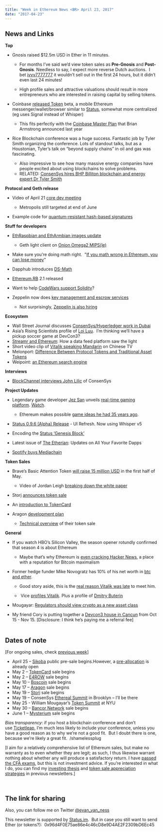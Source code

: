 ```yaml
---
title: "Week in Ethereum News <BR> April 23, 2017"
date: "2017-04-23"
---
```


## News and Links  

**Top**

- Gnosis raised $12.5m USD in Ether in 11 minutes.
    - For months I’ve said we’d view token sales as **Pre-Gnosis** and **Post-Gnosis**. Needless to say, I expect more reverse Dutch auctions.  I bet [ivvv7777777](https://twitter.com/ivvv7777777) it wouldn’t sell out in the first 24 hours, but it didn’t even last 24 minutes!  
        
    - High profile sales and attractive valuations should result in more entrepreneurs who are interested in raising capital by selling tokens.  
        
- Coinbase [released Token](https://t.umblr.com/redirect?z=https%3A%2F%2Fblog.tokenbrowser.com%2Fintroducing-token-2f2ceeab6d4c&t=NWQ5OGMwYzUxMjdmNGQ0MzQ0MzIwNDc2ZWNkZmMyNTM0YjA0NWZkMCxCTlpnYUpwdQ%3D%3D&b=t%3AQ8svKXOQOFn4j1wJ-IeWRA&p=https%3A%2F%2Fwww.weekinethereum.com%2Fpost%2F160051554898%2Fapril-23-2017-released-late-on-april-26&m=0) beta, a mobile Ethereum messenger/wallet/browser similar to [Status](https://t.umblr.com/redirect?z=https%3A%2F%2Fstatus.im%2F&t=MWU3MjYyYTQxMjY5ODk3NmI0MGU4YWQ2M2M4MGZjZjExMzBkZjk4NyxCTlpnYUpwdQ%3D%3D&b=t%3AQ8svKXOQOFn4j1wJ-IeWRA&p=https%3A%2F%2Fwww.weekinethereum.com%2Fpost%2F160051554898%2Fapril-23-2017-released-late-on-april-26&m=0), somewhat more centralized (eg uses Signal instead of Whisper)
    - This fits perfectly with the [Coinbase Master Plan](https://t.umblr.com/redirect?z=https%3A%2F%2Fblog.coinbase.com%2Fthe-coinbase-secret-master-plan-f4d644443301&t=N2JjMzAzNzAwYWU4ZDk1OTg4ZGZhNWFiMWRkNzgyODA5MTI2OGRkZCxCTlpnYUpwdQ%3D%3D&b=t%3AQ8svKXOQOFn4j1wJ-IeWRA&p=https%3A%2F%2Fwww.weekinethereum.com%2Fpost%2F160051554898%2Fapril-23-2017-released-late-on-april-26&m=0) that Brian Armstrong announced last year  
        
- Rice Blockchain conference was a huge success. Fantastic job by Tyler Smith organizing the conference. Lots of standout talks, but as a Houstonian, Tyler’s talk on “beyond supply chains” in oil and gas was fascinating.
    - Also impressive to see how many massive energy companies have people excited about using blockchains to solve problems.
    - RELATED: [ConsenSys hires BHP Billiton blockchain and energy expert Dr Tyler Smith](https://t.umblr.com/redirect?z=http%3A%2F%2Fwww.ibtimes.co.uk%2Fconsensys-hires-bhp-billiton-blockchain-energy-expert-dr-tyler-smith-1617923&t=MTg1NzY0OGY3MDcxZDA5MzBhNDNmMzc0MjhlYTM1OWE1MmI4MGNhYixCTlpnYUpwdQ%3D%3D&b=t%3AQ8svKXOQOFn4j1wJ-IeWRA&p=https%3A%2F%2Fwww.weekinethereum.com%2Fpost%2F160051554898%2Fapril-23-2017-released-late-on-april-26&m=0)

**Protocol and Geth release**

- Video of April 21 [core dev meeting](https://t.umblr.com/redirect?z=https%3A%2F%2Fgithub.com%2Fethereum%2Fpm%2Fblob%2Fmaster%2FAll%2520Core%2520Devs%2520Meetings%2FMeeting%252014.md&t=MTdiYzZmMTc5ZGEwYmFmNjllYzllYmIzM2M3ZjA5MTQ5MTExZTgwOSxCTlpnYUpwdQ%3D%3D&b=t%3AQ8svKXOQOFn4j1wJ-IeWRA&p=https%3A%2F%2Fwww.weekinethereum.com%2Fpost%2F160051554898%2Fapril-23-2017-released-late-on-april-26&m=0)
    - Metropolis still targeted at end of June  
        
- Example code for [quantum-resistant hash-based signatures](https://t.umblr.com/redirect?z=https%3A%2F%2Fgithub.com%2Fethereum%2Fcasper%2Fblob%2Fmaster%2Fcasper%2Fvalidation_codes&t=ODM4NDE1Y2IwY2Y3MDM3Yjc5YzExMTk4ZTMxN2YxYTJlZDJiY2QwNyxCTlpnYUpwdQ%3D%3D&b=t%3AQ8svKXOQOFn4j1wJ-IeWRA&p=https%3A%2F%2Fwww.weekinethereum.com%2Fpost%2F160051554898%2Fapril-23-2017-released-late-on-april-26&m=0)

**Stuff for developers**

- [EthRaspbian and EthArmbian images update](https://t.umblr.com/redirect?z=https%3A%2F%2Fwww.reddit.com%2Fr%2Fethereum%2Fcomments%2F669aox%2Fethereum_on_arm_ethraspbian_and_etharmbian_images%2F&t=ZjcwMjRkZWQ0OTdjMmQxMWZmZWEzMmRkZDZmNzM5NmNmYWU5ZjUxNyxCTlpnYUpwdQ%3D%3D&b=t%3AQ8svKXOQOFn4j1wJ-IeWRA&p=https%3A%2F%2Fwww.weekinethereum.com%2Fpost%2F160051554898%2Fapril-23-2017-released-late-on-april-26&m=0)
    - Geth light client on [Onion Omega2 MIPS(le)](https://twitter.com/phonikg/status/857074640912625664)  
        
- Make sure you’re doing math right.  "[If you math wrong in Ethereum, you can lose money](https://t.umblr.com/redirect?z=https%3A%2F%2Fhackernoon.com%2Fa-note-on-numbers-in-ethereum-and-javascript-3e6ac3b2fad9&t=MjczMGQ4NTMzNTExNmI0Y2U3MWE5M2I2MGQyMGI0MmRlZGI1ZDIyMyxCTlpnYUpwdQ%3D%3D&b=t%3AQ8svKXOQOFn4j1wJ-IeWRA&p=https%3A%2F%2Fwww.weekinethereum.com%2Fpost%2F160051554898%2Fapril-23-2017-released-late-on-april-26&m=0)“
- Dapphub introduces [DS-Math](https://t.umblr.com/redirect?z=https%3A%2F%2Fblog.dapphub.com%2Fds-math%2F&t=NWMwYWMxY2RmNTE2NDEyMGIwMmIxNjAwNWE0NTZmMGU0YTIyOTEwMixCTlpnYUpwdQ%3D%3D&b=t%3AQ8svKXOQOFn4j1wJ-IeWRA&p=https%3A%2F%2Fwww.weekinethereum.com%2Fpost%2F160051554898%2Fapril-23-2017-released-late-on-april-26&m=0)
- [Ethereum.RB](https://t.umblr.com/redirect?z=https%3A%2F%2Fgithub.com%2Fmarekkirejczyk%2Fethereum.rb%2Freleases&t=ZmFmMGY1NzRhNjk5MTNhMzAyODRiNTcyZmMxZDU4MTdiYzQwZDBjNSxCTlpnYUpwdQ%3D%3D&b=t%3AQ8svKXOQOFn4j1wJ-IeWRA&p=https%3A%2F%2Fwww.weekinethereum.com%2Fpost%2F160051554898%2Fapril-23-2017-released-late-on-april-26&m=0) 2.1 released
- Want to help [CodeWars support Solidity](https://t.umblr.com/redirect?z=https%3A%2F%2Fwww.reddit.com%2Fr%2Fethereum%2Fcomments%2F66izr9%2Fhelp_codewars_support_solidity_so_we_can_provide%2F&t=NzYyZWVkYzlkMTc0Y2UwNTliZjg1YmYzMzNiZjY4ODJlZGQzODk0NSxCTlpnYUpwdQ%3D%3D&b=t%3AQ8svKXOQOFn4j1wJ-IeWRA&p=https%3A%2F%2Fwww.weekinethereum.com%2Fpost%2F160051554898%2Fapril-23-2017-released-late-on-april-26&m=0)?
- Zeppelin now does [key management and escrow services](https://t.umblr.com/redirect?z=https%3A%2F%2Fmedium.com%2Fzeppelin-blog%2Fintroducing-escrow-key-management-services-97911cbf689c&t=NzI1MmVkZmUyZDdhZDc5YTdhM2IwMWNhODEzNWQ3ZjkzZTBmYjcyZCxCTlpnYUpwdQ%3D%3D&b=t%3AQ8svKXOQOFn4j1wJ-IeWRA&p=https%3A%2F%2Fwww.weekinethereum.com%2Fpost%2F160051554898%2Fapril-23-2017-released-late-on-april-26&m=0)
    - Not surprisingly, [Zeppelin is also hiring](https://t.umblr.com/redirect?z=https%3A%2F%2Fsmartcontractsolutions.com%2Fabout%23jobs&t=MDBhOWQyNWJkOGQ4ZDYyYzllOGIwOWJjNjBkMDE1MzQwMTAzYjA4YixCTlpnYUpwdQ%3D%3D&b=t%3AQ8svKXOQOFn4j1wJ-IeWRA&p=https%3A%2F%2Fwww.weekinethereum.com%2Fpost%2F160051554898%2Fapril-23-2017-released-late-on-april-26&m=0)

**Ecosystem**

- Wall Street Journal discusses [ConsenSys/Hyperledger work in Dubai](https://t.umblr.com/redirect?z=https%3A%2F%2Fwww.wsj.com%2Farticles%2Fdubai-aims-to-be-a-city-built-on-blockchain-1493086080%3Futm_campaign%3Dweekinethereum&t=NDhjZmU4MGI0NGM2ZTliYzMwZjJhZmY2N2ZkNDlkMDJhNzdmN2RmZCxCTlpnYUpwdQ%3D%3D&b=t%3AQ8svKXOQOFn4j1wJ-IeWRA&p=https%3A%2F%2Fwww.weekinethereum.com%2Fpost%2F160051554898%2Fapril-23-2017-released-late-on-april-26&m=0)
- Asia’s Rising Scientists profile of [Loi Luu](https://t.umblr.com/redirect?z=https%3A%2F%2Fwww.asianscientist.com%2F2017%2F04%2Ffeatures%2Frising-scientist-loi-luu%2F&t=YmJkOTEwZGFjYzk1NWFiMGU5NGIwZDRlMzEyMWExY2RiMGFmODk1MSxCTlpnYUpwdQ%3D%3D&b=t%3AQ8svKXOQOFn4j1wJ-IeWRA&p=https%3A%2F%2Fwww.weekinethereum.com%2Fpost%2F160051554898%2Fapril-23-2017-released-late-on-april-26&m=0).  I’m thinking we’ll have a pickup soccer game at DevCon3?
- [Streamr and Ethereum](https://t.umblr.com/redirect?z=http%3A%2F%2Fblog.streamr.com%2F2017%2F04%2Fstreamr-and-ethereum-or-how-we-saw-the-light%2F&t=MGQxODVhYWU4ZmJkN2Q4YTQwNjZkMzUzMWZlMmJmYWM0NGM5MjIyNyxCTlpnYUpwdQ%3D%3D&b=t%3AQ8svKXOQOFn4j1wJ-IeWRA&p=https%3A%2F%2Fwww.weekinethereum.com%2Fpost%2F160051554898%2Fapril-23-2017-released-late-on-april-26&m=0): How a data feed platform saw the light
- Short video clip of [Vitalik speaking Mandarin](https://t.umblr.com/redirect?z=https%3A%2F%2Fmobile.twitter.com%2FcnLedger%2Fstatus%2F856646381133381632&t=YjRlODZiMzRmNDExOWI3OWRmY2M3ODE3M2ZhMDE5MWU0YjIzY2VhOCxCTlpnYUpwdQ%3D%3D&b=t%3AQ8svKXOQOFn4j1wJ-IeWRA&p=https%3A%2F%2Fwww.weekinethereum.com%2Fpost%2F160051554898%2Fapril-23-2017-released-late-on-april-26&m=0) on Chinese TV
- Melonport: [Difference Between Protocol Tokens and Traditional Asset Tokens](https://t.umblr.com/redirect?z=https%3A%2F%2Fmedium.com%2F%40melonproject%2Fthe-difference-between-protocol-tokens-and-traditional-asset-tokens-89e0a9dcf4d1&t=YjAyMzU5MTFhN2Q5NmIwMzlkMzgyNTMzODI4MDU0OGI3ZjYwMzUzOCxCTlpnYUpwdQ%3D%3D&b=t%3AQ8svKXOQOFn4j1wJ-IeWRA&p=https%3A%2F%2Fwww.weekinethereum.com%2Fpost%2F160051554898%2Fapril-23-2017-released-late-on-april-26&m=0)
- Weipoint: [an Ethereum search engine](https://t.umblr.com/redirect?z=https%3A%2F%2Fmedium.com%2Fweipoint%2Fweipoint-2ac11eb5835&t=NjkwMGI1ZjQ0ZmI0YzRlNWFjOTFlYzFiYzNjNzQwZTBiYTNmM2JjOSxCTlpnYUpwdQ%3D%3D&b=t%3AQ8svKXOQOFn4j1wJ-IeWRA&p=https%3A%2F%2Fwww.weekinethereum.com%2Fpost%2F160051554898%2Fapril-23-2017-released-late-on-april-26&m=0)

**Interviews**

- [BlockChannel interviews John Lilic](https://t.umblr.com/redirect?z=https%3A%2F%2Fsoundcloud.com%2Fblockchannelshow%2Fepisode-20-building-across-the-globe-with-consensys&t=NTk4YzNiMTdlNTQxZjc2ZmI5YmNjY2YwNDQzZDI5MDhiMGQzN2I3MSxCTlpnYUpwdQ%3D%3D&b=t%3AQ8svKXOQOFn4j1wJ-IeWRA&p=https%3A%2F%2Fwww.weekinethereum.com%2Fpost%2F160051554898%2Fapril-23-2017-released-late-on-april-26&m=0) of ConsenSys

**Project Updates**

- Legendary game developer [Jez San](https://t.umblr.com/redirect?z=https%3A%2F%2Fen.wikipedia.org%2Fwiki%2FJez_San&t=ZGYxNTY3NGI4OTk4NzBmZTNlZTljZTkzMjVkNGNiMWM5YWQyYjMzMyxCTlpnYUpwdQ%3D%3D&b=t%3AQ8svKXOQOFn4j1wJ-IeWRA&p=https%3A%2F%2Fwww.weekinethereum.com%2Fpost%2F160051554898%2Fapril-23-2017-released-late-on-april-26&m=0) unveils [real-time gaming platform](https://t.umblr.com/redirect?z=https%3A%2F%2Fmedium.com%2F%40aerobatic%2F1st-demonstration-of-real-time-casino-games-built-with-ethereum-smart-contracts-165ba72be02e&t=NTBjMmYyYWIxNmY2ZmU5NWYwNzhjYjBkMWM5ZjEwZWZmNGM2NTVjMixCTlpnYUpwdQ%3D%3D&b=t%3AQ8svKXOQOFn4j1wJ-IeWRA&p=https%3A%2F%2Fwww.weekinethereum.com%2Fpost%2F160051554898%2Fapril-23-2017-released-late-on-april-26&m=0). [Watch](https://t.umblr.com/redirect?z=https%3A%2F%2Fwww.youtube.com%2Fwatch%3Fv%3DU4I93e7KUMg&t=MzY1MGM1YjhhZmM0MDU1ZTEyNzZlNGQ4YTU1ODFiMjIwNjIzM2MzYixCTlpnYUpwdQ%3D%3D&b=t%3AQ8svKXOQOFn4j1wJ-IeWRA&p=https%3A%2F%2Fwww.weekinethereum.com%2Fpost%2F160051554898%2Fapril-23-2017-released-late-on-april-26&m=0).
    - Ethereum makes possible [game ideas he had 35 years ago](https://t.umblr.com/redirect?z=https%3A%2F%2Fwww.reddit.com%2Fr%2Fethereum%2Fcomments%2F66h7bu%2Frealtime_casino_game_running_in_ethereum_app_and%2Fdgjxsgi%2F%3Fcontext%3D3&t=NDE5Njc3ZDE1MDVlMWRiYWU3YmRhOThkN2NkZGU0YmIzOWNhMGRmNixCTlpnYUpwdQ%3D%3D&b=t%3AQ8svKXOQOFn4j1wJ-IeWRA&p=https%3A%2F%2Fwww.weekinethereum.com%2Fpost%2F160051554898%2Fapril-23-2017-released-late-on-april-26&m=0).  
        
- [Status 0.9.6 (Alpha) Release](https://t.umblr.com/redirect?z=https%3A%2F%2Fblog.status.im%2F0-9-6-ui-refresh-state-of-the-dapps-contact-management-whisperv5-ac8b38cad4ae&t=NTUwNGMwYTFlYmI4NzU5YTFkZTIxMzY5MTJjY2E2NjAzNTFjOGRlOSxCTlpnYUpwdQ%3D%3D&b=t%3AQ8svKXOQOFn4j1wJ-IeWRA&p=https%3A%2F%2Fwww.weekinethereum.com%2Fpost%2F160051554898%2Fapril-23-2017-released-late-on-april-26&m=0) - UI Refresh. Now using Whisper v5
- Encoding the [Status ‘Genesis Block’](https://t.umblr.com/redirect?z=https%3A%2F%2Fblog.status.im%2Fencoding-the-status-genesis-block-d73d287a750&t=N2FkYzQ3NzcxNDY0YjY1NmFmZDI5YTI5ODk3ZWIwNTVhNmEzYjliNixCTlpnYUpwdQ%3D%3D&b=t%3AQ8svKXOQOFn4j1wJ-IeWRA&p=https%3A%2F%2Fwww.weekinethereum.com%2Fpost%2F160051554898%2Fapril-23-2017-released-late-on-april-26&m=0)
- Latest issue of [The Etherian](https://t.umblr.com/redirect?z=https%3A%2F%2Ftheetherian.wordpress.com%2F2017%2F04%2F24%2Fthe-etherian-sunday-april-23rd-2017%2F&t=NjY2YjRiNWM0NjdlZTRkNTZkZTYzNjQwYjcwOTNjNzAxYTljNjUyMixCTlpnYUpwdQ%3D%3D&b=t%3AQ8svKXOQOFn4j1wJ-IeWRA&p=https%3A%2F%2Fwww.weekinethereum.com%2Fpost%2F160051554898%2Fapril-23-2017-released-late-on-april-26&m=0): Updates on All Your Favorite Dapps
- [Spotify buys Mediachain](https://t.umblr.com/redirect?z=https%3A%2F%2Fblog.mediachain.io%2Fthe-next-chapter-for-mediachain-labs-8aef3eedd729&t=NDZhNDc3NDQ1YmQwOTgwOTMyNmZhZDc1MDVhMWI5YTdjNWNhNTdiMyxCTlpnYUpwdQ%3D%3D&b=t%3AQ8svKXOQOFn4j1wJ-IeWRA&p=https%3A%2F%2Fwww.weekinethereum.com%2Fpost%2F160051554898%2Fapril-23-2017-released-late-on-april-26&m=0)

  
**Token Sales**

- Brave’s Basic Attention Token [will raise 15 million USD](https://t.umblr.com/redirect?z=https%3A%2F%2Fbasicattentiontoken.org%2Fannouncing-the-targeted-amount-of-the-upcoming-sale%2F&t=MTgxZGFlMjgyNzI2MTZlMjNiZjcxNWIzODY1NTZmZGY5YWJiODgxZixCTlpnYUpwdQ%3D%3D&b=t%3AQ8svKXOQOFn4j1wJ-IeWRA&p=https%3A%2F%2Fwww.weekinethereum.com%2Fpost%2F160051554898%2Fapril-23-2017-released-late-on-april-26&m=0) in the first half of May.
    - Video of Jordan Leigh [breaking down the white paper](https://t.umblr.com/redirect?z=https%3A%2F%2Fwww.youtube.com%2Fwatch%3Fv%3DpEP2jlV5qEo&t=YzI0ZWFmMGQwMDRmZDhmMDE4ZDQyNDNiOTFkZmUyMTkzMjMwOTE2NCxCTlpnYUpwdQ%3D%3D&b=t%3AQ8svKXOQOFn4j1wJ-IeWRA&p=https%3A%2F%2Fwww.weekinethereum.com%2Fpost%2F160051554898%2Fapril-23-2017-released-late-on-april-26&m=0)  
        
- Storj [announces token sale](https://t.umblr.com/redirect?z=https%3A%2F%2Fstorj.io%2Ftokensale&t=ZDMyMDAxYmMyYzY3Y2E4MGM4NmIwMzc1YmE2YjQ2N2NiODRhMWZjMyxCTlpnYUpwdQ%3D%3D&b=t%3AQ8svKXOQOFn4j1wJ-IeWRA&p=https%3A%2F%2Fwww.weekinethereum.com%2Fpost%2F160051554898%2Fapril-23-2017-released-late-on-april-26&m=0)
- An [introduction to TokenCard](https://t.umblr.com/redirect?z=https%3A%2F%2Fmedium.com%2F%40MonolithStudio%2Fpart-1-introduction-to-tkn-and-tokencard-a-platform-for-the-post-bank-era-55e79ebdbcd&t=YzkxNGRhNWE5NmNhMmY0YTgyNGUzMThmMTUxOWRlMmQ4ZDJlYWM0NixCTlpnYUpwdQ%3D%3D&b=t%3AQ8svKXOQOFn4j1wJ-IeWRA&p=https%3A%2F%2Fwww.weekinethereum.com%2Fpost%2F160051554898%2Fapril-23-2017-released-late-on-april-26&m=0)
- Aragon [development plan](https://t.umblr.com/redirect?z=https%3A%2F%2Fblog.aragon.one%2Fintroducing-the-aragon-development-plan-857fbbe90779&t=YzM3NDM3NzNiYzcwNWQ2YmQ1NjBhMDAzOWE3MjA0MThlMjVmODA3ZCxCTlpnYUpwdQ%3D%3D&b=t%3AQ8svKXOQOFn4j1wJ-IeWRA&p=https%3A%2F%2Fwww.weekinethereum.com%2Fpost%2F160051554898%2Fapril-23-2017-released-late-on-april-26&m=0)
    - [Technical overview](https://t.umblr.com/redirect?z=https%3A%2F%2Fblog.aragon.one%2Faragon-token-sale-technical-overview-9c2a4b910755&t=MThhODhkOWRhZmE2ZjEyNThiOGNiOTVhM2IxZDE0MTc4ZTliOThjOCxCTlpnYUpwdQ%3D%3D&b=t%3AQ8svKXOQOFn4j1wJ-IeWRA&p=https%3A%2F%2Fwww.weekinethereum.com%2Fpost%2F160051554898%2Fapril-23-2017-released-late-on-april-26&m=0) of their token sale

**General**

- If you watch HBO’s Silicon Valley, the season opener rotundly confirmed that season 4 is about Ethereum
    - Maybe that’s why Ethereum is [even cracking Hacker News](https://t.umblr.com/redirect?z=https%3A%2F%2Fwww.reddit.com%2Fr%2Fethereum%2Fcomments%2F66p1vo%2Fright_now_there_are_3_ethereum_related_stories_on%2F&t=ZDRhNTY1MjZiMGI4MGYyOWE3YTllOWRiY2UyYTQ2MGJmZjI2ZWZkNCxCTlpnYUpwdQ%3D%3D&b=t%3AQ8svKXOQOFn4j1wJ-IeWRA&p=https%3A%2F%2Fwww.weekinethereum.com%2Fpost%2F160051554898%2Fapril-23-2017-released-late-on-april-26&m=0), a place with a reputation for Bitcoin maximalism  
        
- Former hedge funder Mike Novogratz has 10% of his net worth in [btc and ether](https://t.umblr.com/redirect?z=http%3A%2F%2Fmoney.cnn.com%2F2017%2F04%2F20%2Finvesting%2Fmike-novogratz-bets-big-on-bitcoin-ether-blockchain%2Findex.html&t=ZjZmMGFkMjYxZjYzYTVkYTlkNmY3YWE5MWYzZDkyNmVjYzI0YTVmYSxCTlpnYUpwdQ%3D%3D&b=t%3AQ8svKXOQOFn4j1wJ-IeWRA&p=https%3A%2F%2Fwww.weekinethereum.com%2Fpost%2F160051554898%2Fapril-23-2017-released-late-on-april-26&m=0).
    - Good story aside, this is the [real reason Vitalik was late](https://t.umblr.com/redirect?z=https%3A%2F%2Fwww.reddit.com%2Fr%2Fethereum%2Fcomments%2F66j2ik%2Fbillionaire_says_he_has_10_of_his_money_in%2Fdgk3ons%2F&t=YjA5OWQ2M2U0YTExMDBmODVmNDVhMzhkZjVkOGEwNTQxYmI1YTc4OSxCTlpnYUpwdQ%3D%3D&b=t%3AQ8svKXOQOFn4j1wJ-IeWRA&p=https%3A%2F%2Fwww.weekinethereum.com%2Fpost%2F160051554898%2Fapril-23-2017-released-late-on-april-26&m=0) to meet him.  
        
    -  Vice [profiles Vitalik](https://t.umblr.com/redirect?z=https%3A%2F%2Fmotherboard.vice.com%2Fen_us%2Farticle%2Fethereums-boy-king-is-thinking-about-giving-up-the-mantle&t=NjRhNTY3MmYzYmU1MjQxYjhmOWY4Y2Y1NTE2OThjNzI4N2YxYTc0MSxCTlpnYUpwdQ%3D%3D&b=t%3AQ8svKXOQOFn4j1wJ-IeWRA&p=https%3A%2F%2Fwww.weekinethereum.com%2Fpost%2F160051554898%2Fapril-23-2017-released-late-on-april-26&m=0). Plus a profile of [Dmitry Buterin](https://t.umblr.com/redirect?z=https%3A%2F%2Fwww.linkedin.com%2Fpulse%2Fdmitry-buterin-father-technology-innovator-influencer-mary-olson&t=MTRkN2YyZjBjMTI1ZTY1NDA3YTk5YzVjODhjMTE2YThiZjNkMjJjZCxCTlpnYUpwdQ%3D%3D&b=t%3AQ8svKXOQOFn4j1wJ-IeWRA&p=https%3A%2F%2Fwww.weekinethereum.com%2Fpost%2F160051554898%2Fapril-23-2017-released-late-on-april-26&m=0)  
        
- Mougayar: [Regulators should view crypto as a new asset class](https://t.umblr.com/redirect?z=https%3A%2F%2Fmedium.com%2F%40wmougayar%2Fthere-is-hope-for-blockchain-regulation-thanks-to-general-georges-doriot-1ad114901ec4&t=ZjViMDU5MjdlNzlhMDBlZjQyMjExZmJhNjgzZjhhMjAyOGJlNWYyNSxCTlpnYUpwdQ%3D%3D&b=t%3AQ8svKXOQOFn4j1wJ-IeWRA&p=https%3A%2F%2Fwww.weekinethereum.com%2Fpost%2F160051554898%2Fapril-23-2017-released-late-on-april-26&m=0)
- My friend Cory is putting together a [Devcon3 house in Cancun](https://t.umblr.com/redirect?z=https%3A%2F%2Fexplorethere.com%2Fethereum-dev-house&t=ZmRkZGY4MjRkNjAzMWJhNWVlNjM5MTkwMjI3MjgwMzY5ZWVkNzdkZSxCTlpnYUpwdQ%3D%3D&b=t%3AQ8svKXOQOFn4j1wJ-IeWRA&p=https%3A%2F%2Fwww.weekinethereum.com%2Fpost%2F160051554898%2Fapril-23-2017-released-late-on-april-26&m=0) from Oct 15 - Nov 15. \[Disclosure: I think he’s paying me a referral fee\]                                                          
    

## Dates of note

\[For ongoing sales, check [previous week](http://www.weekinethereum.com/post/159672379173/april-16-2017)\]  

- April 25 – [Sikoba](https://t.umblr.com/redirect?z=http%3A%2F%2Fwww.sikoba.com%2Fwww%2Findex.html&t=NmE2YTQzYWIyNWExNjg0MzA3MzhhMmVkODhkMjliMWUwYjQ1YjFkMSxCTlpnYUpwdQ%3D%3D&b=t%3AQ8svKXOQOFn4j1wJ-IeWRA&p=https%3A%2F%2Fwww.weekinethereum.com%2Fpost%2F160051554898%2Fapril-23-2017-released-late-on-april-26&m=0) public pre-sale begins.However, a [pre-allocation](https://t.umblr.com/redirect?z=http%3A%2F%2Fwww.sikoba.com%2Fwww%2Fpresale%2Findex.html&t=ZGNlNTY0M2U2MWNkNjNmMzQ3ZTc5MzkzNmU1N2VhNDViYWI1MDY4YixCTlpnYUpwdQ%3D%3D&b=t%3AQ8svKXOQOFn4j1wJ-IeWRA&p=https%3A%2F%2Fwww.weekinethereum.com%2Fpost%2F160051554898%2Fapril-23-2017-released-late-on-april-26&m=0) is already open
- May 2 – [TokenCard](https://t.umblr.com/redirect?z=http%3A%2F%2Ftokencard.io%2F%23TKN&t=MjVmYzcxN2FkZDcxZGMwNWQwZTJmMmQzZmEwMWYwNWRiODcwMDU5YyxCTlpnYUpwdQ%3D%3D&b=t%3AQ8svKXOQOFn4j1wJ-IeWRA&p=https%3A%2F%2Fwww.weekinethereum.com%2Fpost%2F160051554898%2Fapril-23-2017-released-late-on-april-26&m=0) sale begins
- May 2 – [E4ROW](https://t.umblr.com/redirect?z=http%3A%2F%2Fwww.e4row.co.il%2Fcontribute&t=ODRmYjg5MTZiYjZlMzQ5ZTIzNmNhODk3ZWZkYjVjYzMxZjg3OGFhMixCTlpnYUpwdQ%3D%3D&b=t%3AQ8svKXOQOFn4j1wJ-IeWRA&p=https%3A%2F%2Fwww.weekinethereum.com%2Fpost%2F160051554898%2Fapril-23-2017-released-late-on-april-26&m=0) sale begins
- May 10 – [Boscoin](https://t.umblr.com/redirect?z=https%3A%2F%2Fwww.boscoin.io%2F&t=NjlhZTNmMDlkNmQzYjg1ZjJmOGRhODk1MDE1Yzc3Yjc1ZDBlNjQ0ZSxCTlpnYUpwdQ%3D%3D&b=t%3AQ8svKXOQOFn4j1wJ-IeWRA&p=https%3A%2F%2Fwww.weekinethereum.com%2Fpost%2F160051554898%2Fapril-23-2017-released-late-on-april-26&m=0) sale begins
- May 17 – [Aragon](https://t.umblr.com/redirect?z=https%3A%2F%2Faragon.one%2F&t=NTdiYjE1ZWJiNzJmOWU1ZjI5YjA2YWI1MjFmZWRkYzBlZTcwNjVlNSxCTlpnYUpwdQ%3D%3D&b=t%3AQ8svKXOQOFn4j1wJ-IeWRA&p=https%3A%2F%2Fwww.weekinethereum.com%2Fpost%2F160051554898%2Fapril-23-2017-released-late-on-april-26&m=0) sale begins
- May 19 – [Storj](https://t.umblr.com/redirect?z=https%3A%2F%2Fstorj.io%2Ftokensale&t=ZDMyMDAxYmMyYzY3Y2E4MGM4NmIwMzc1YmE2YjQ2N2NiODRhMWZjMyxCTlpnYUpwdQ%3D%3D&b=t%3AQ8svKXOQOFn4j1wJ-IeWRA&p=https%3A%2F%2Fwww.weekinethereum.com%2Fpost%2F160051554898%2Fapril-23-2017-released-late-on-april-26&m=0) sale begins
- May 19 – ConsenSys [Ethereal Summit](https://t.umblr.com/redirect?z=https%3A%2F%2Fetherealsummit.com%2Ftickets&t=ZjNiOTc4OThjNjBmMDI4NGM4ZDA0YjUxOWVmNzZiMzhlN2U2MTBlMyxCTlpnYUpwdQ%3D%3D&b=t%3AQ8svKXOQOFn4j1wJ-IeWRA&p=https%3A%2F%2Fwww.weekinethereum.com%2Fpost%2F160051554898%2Fapril-23-2017-released-late-on-april-26&m=0) in Brooklyn – I’ll be there
- May 25 - William Mougayar’s [Token Summit](https://t.umblr.com/redirect?z=http%3A%2F%2Ftokensummit.com%2F&t=MzU2NTk5NTMxNGVmNzUwNDQ4OWE3NjgzMDIwNWM5ZjFkYjdiMzFjNSxCTlpnYUpwdQ%3D%3D&b=t%3AQ8svKXOQOFn4j1wJ-IeWRA&p=https%3A%2F%2Fwww.weekinethereum.com%2Fpost%2F160051554898%2Fapril-23-2017-released-late-on-april-26&m=0) at NYU
- May 30 – [Bancor Network](https://t.umblr.com/redirect?z=https%3A%2F%2Fwww.bancor.network%2F&t=Zjc0N2ViZWVjN2UxZTk4ZDc0MWY0NjQ2NGIyMjJjOGExMDAxNGNiNSxCTlpnYUpwdQ%3D%3D&b=t%3AQ8svKXOQOFn4j1wJ-IeWRA&p=https%3A%2F%2Fwww.weekinethereum.com%2Fpost%2F160051554898%2Fapril-23-2017-released-late-on-april-26&m=0) sale begins
- June 1 – [Mysterium](https://t.umblr.com/redirect?z=https%3A%2F%2Fmysterium.network%2F&t=MmZkMmVlYWI2ZWEwMWNjMmJkZjE3ZGNjZWUyNTg4NzU3MjljNDhiZSxCTlpnYUpwdQ%3D%3D&b=t%3AQ8svKXOQOFn4j1wJ-IeWRA&p=https%3A%2F%2Fwww.weekinethereum.com%2Fpost%2F160051554898%2Fapril-23-2017-released-late-on-april-26&m=0) sale begins

_Bias transparency_: if you host a blockchain conference and don’t use [Ticketleap](https://t.umblr.com/redirect?z=http%3A%2F%2Fwww.ticketleap.com&t=NWQ5YWM3YzY1ZDQxMmY4NjQ5NWVkNTk1ZTFmYmE3ZGM3NGE0NjhjZSxCTlpnYUpwdQ%3D%3D&b=t%3AQ8svKXOQOFn4j1wJ-IeWRA&p=https%3A%2F%2Fwww.weekinethereum.com%2Fpost%2F160051554898%2Fapril-23-2017-released-late-on-april-26&m=0), I’m much less likely to include your conference, unless you have a good reason as to why we’re not a good fit.  But I doubt there is one, because we’re likely a great fit.  /shamelessplug

\[I aim for a relatively comprehensive list of Ethereum sales, but make no warranty as to even whether they are legit; as such, I thus likewise warrant nothing about whether any will produce a satisfactory return. I have [passed the CFA exams](https://t.umblr.com/redirect?z=http%3A%2F%2Fwww.evanvanness.com%2Fpost%2F144767932386%2Fprepare-effectively-for-the-cfa-exam-how-to-skip&t=MTQ5NDgzYjVmNDExOGM2YmQ4M2I0MjI2NWI1NGY4OGFmY2JiMjhjOSxCTlpnYUpwdQ%3D%3D&b=t%3AQ8svKXOQOFn4j1wJ-IeWRA&p=https%3A%2F%2Fwww.weekinethereum.com%2Fpost%2F160051554898%2Fapril-23-2017-released-late-on-april-26&m=0), but this is not investment advice. If you’re interested in what I do, you can find my [investing thesis](http://www.weekinethereum.com/post/155180529233/august-28-2016) and [token sale appreciation strategies](http://www.weekinethereum.com/post/155180207393/september-4-2016) in previous newsletters.\]

                                                             

## The link for sharing  

Also, you can follow me on Twitter [@evan\_van\_ness](https://twitter.com/evan_van_ness)

This newsletter is supported by [Status.im](https://t.umblr.com/redirect?z=https%3A%2F%2Fstatus.im%2F&t=MWU3MjYyYTQxMjY5ODk3NmI0MGU4YWQ2M2M4MGZjZjExMzBkZjk4NyxCTlpnYUpwdQ%3D%3D&b=t%3AQ8svKXOQOFn4j1wJ-IeWRA&p=https%3A%2F%2Fwww.weekinethereum.com%2Fpost%2F160051554898%2Fapril-23-2017-released-late-on-april-26&m=0).  But in case you still want to send Ether (or tokens?):  0x96d4F0E75ae86e4c46cD8e9D4AE2F2309bD6Ec45
